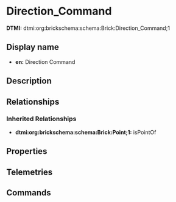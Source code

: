 # Direction_Command
**DTMI:** dtmi:org:brickschema:schema:Brick:Direction_Command;1
## Display name
- **en:** Direction Command
## Description
## Relationships
### Inherited Relationships
* **dtmi:org:brickschema:schema:Brick:Point;1:** isPointOf
## Properties
## Telemetries
## Commands
